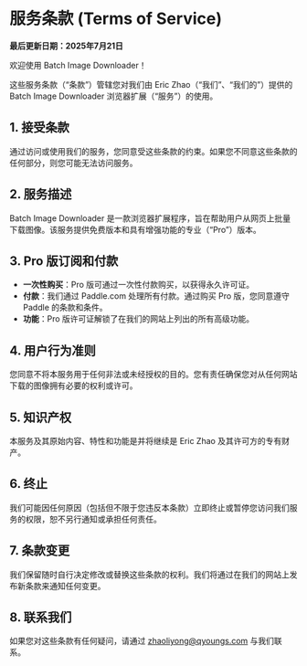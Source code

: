 
# 服务条款 (Terms of Service)

**最后更新日期：2025年7月21日**

欢迎使用 Batch Image Downloader！

这些服务条款（“条款”）管辖您对我们由 Eric Zhao（“我们”、“我们的”）提供的 Batch Image Downloader 浏览器扩展（“服务”）的使用。

## 1. 接受条款
通过访问或使用我们的服务，您同意受这些条款的约束。如果您不同意这些条款的任何部分，则您可能无法访问服务。

## 2. 服务描述
Batch Image Downloader 是一款浏览器扩展程序，旨在帮助用户从网页上批量下载图像。该服务提供免费版本和具有增强功能的专业（“Pro”）版本。

## 3. Pro 版订阅和付款
- **一次性购买**：Pro 版可通过一次性付款购买，以获得永久许可证。
- **付款**：我们通过 Paddle.com 处理所有付款。通过购买 Pro 版，您同意遵守 Paddle 的条款和条件。
- **功能**：Pro 版许可证解锁了在我们的网站上列出的所有高级功能。

## 4. 用户行为准则
您同意不将本服务用于任何非法或未经授权的目的。您有责任确保您对从任何网站下载的图像拥有必要的权利或许可。

## 5. 知识产权
本服务及其原始内容、特性和功能是并将继续是 Eric Zhao 及其许可方的专有财产。

## 6. 终止
我们可能因任何原因（包括但不限于您违反本条款）立即终止或暂停您访问我们服务的权限，恕不另行通知或承担任何责任。

## 7. 条款变更
我们保留随时自行决定修改或替换这些条款的权利。我们将通过在我们的网站上发布新条款来通知任何变更。

## 8. 联系我们
如果您对这些条款有任何疑问，请通过 zhaoliyong@qyoungs.com 与我们联系。
